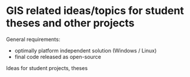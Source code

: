 # GIS related ideas/topics for student theses and other projects

General requirements:
- optimally platform independent solution (Windows / Linux)
- final code released as open-source

Ideas for student projects, theses

